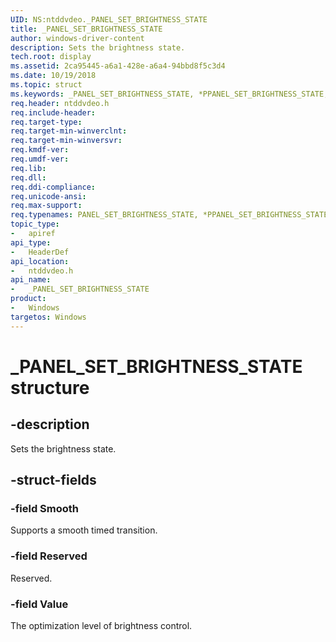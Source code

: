 ```yaml
---
UID: NS:ntddvdeo._PANEL_SET_BRIGHTNESS_STATE
title: _PANEL_SET_BRIGHTNESS_STATE
author: windows-driver-content
description: Sets the brightness state.
tech.root: display
ms.assetid: 2ca95445-a6a1-428e-a6a4-94bbd8f5c3d4
ms.date: 10/19/2018
ms.topic: struct
ms.keywords: _PANEL_SET_BRIGHTNESS_STATE, *PPANEL_SET_BRIGHTNESS_STATE, PANEL_SET_BRIGHTNESS_STATE,
req.header: ntddvdeo.h
req.include-header:
req.target-type:
req.target-min-winverclnt:
req.target-min-winversvr:
req.kmdf-ver:
req.umdf-ver:
req.lib:
req.dll:
req.ddi-compliance:
req.unicode-ansi:
req.max-support:
req.typenames: PANEL_SET_BRIGHTNESS_STATE, *PPANEL_SET_BRIGHTNESS_STATE
topic_type:
-	apiref
api_type:
-	HeaderDef
api_location:
-	ntddvdeo.h
api_name:
-	_PANEL_SET_BRIGHTNESS_STATE
product: 
-	Windows
targetos: Windows
---
```


# _PANEL_SET_BRIGHTNESS_STATE structure

## -description

Sets the brightness state.

## -struct-fields

### -field Smooth

Supports a smooth timed transition.

### -field Reserved

Reserved.

### -field Value

The optimization level of brightness control.


